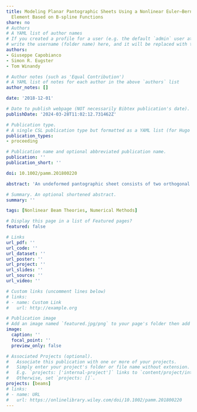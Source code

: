 ```yaml
---
title: Modeling Planar Pantographic Sheets Using a Nonlinear Euler–Bernoulli Beam
  Element Based on B‐spline Functions
share: no
# Authors
# A YAML list of author names
# If you created a profile for a user (e.g. the default `admin` user at `content/authors/admin/`), 
# write the username (folder name) here, and it will be replaced with their full name and linked to their profile.
authors:
- Giuseppe Capobianco
- Simon R. Eugster
- Tom Winandy

# Author notes (such as 'Equal Contribution')
# A YAML list of notes for each author in the above `authors` list
author_notes: []

date: '2018-12-01'

# Date to publish webpage (NOT necessarily Bibtex publication's date).
publishDate: '2024-03-28T11:02:12.731462Z'

# Publication type.
# A single CSL publication type but formatted as a YAML list (for Hugo requirements).
publication_types:
- proceeding

# Publication name and optional abbreviated publication name.
publication: ''
publication_short: ''

doi: 10.1002/pamm.201800220

abstract: 'An undeformed pantographic sheet consists of two orthogonal arrays of straight ﬁbers interconnected by internal pins. In this paper, we model the ﬁbers of this lattice-like sheet as nonlinear Euler–Bernoulli beams and use B-spline functions for their ﬁnite element discretization. Using the concept of one-dimensional generalized force laws, we show how different models for the pins can be introduced in the model. Finally, the simulation of a tensile test is presented.'

# Summary. An optional shortened abstract.
summary: ''

tags: [Nonlinear Beam Theories, Numerical Methods]

# Display this page in a list of Featured pages?
featured: false

# Links
url_pdf: ''
url_code: ''
url_dataset: ''
url_poster: ''
url_project: ''
url_slides: ''
url_source: ''
url_video: ''

# Custom links (uncomment lines below)
# links:
# - name: Custom Link
#   url: http://example.org

# Publication image
# Add an image named `featured.jpg/png` to your page's folder then add a caption below.
image:
  caption: ''
  focal_point: ''
  preview_only: false

# Associated Projects (optional).
#   Associate this publication with one or more of your projects.
#   Simply enter your project's folder or file name without extension.
#   E.g. `projects: ['internal-project']` links to `content/project/internal-project/index.md`.
#   Otherwise, set `projects: []`.
projects: [beams]
# links:
# - name: URL
#   url: https://onlinelibrary.wiley.com/doi/10.1002/pamm.201800220
---
```


